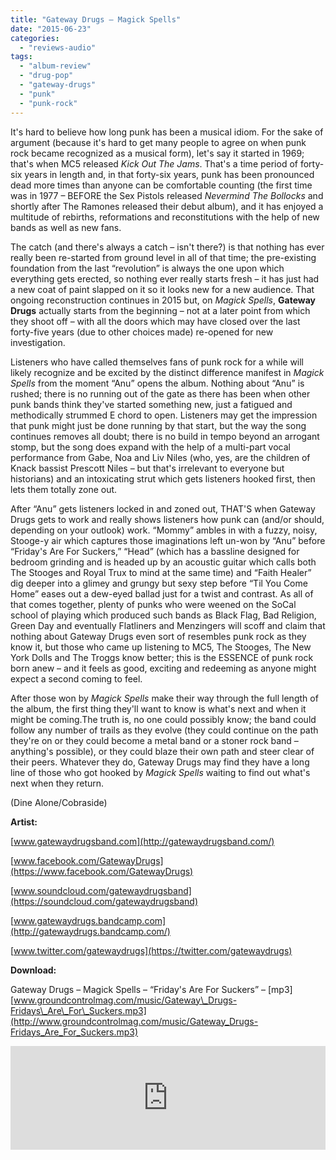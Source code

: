 ```yaml
---
title: "Gateway Drugs – Magick Spells"
date: "2015-06-23"
categories: 
  - "reviews-audio"
tags: 
  - "album-review"
  - "drug-pop"
  - "gateway-drugs"
  - "punk"
  - "punk-rock"
---
```


It's hard to believe how long punk has been a musical idiom. For the sake of argument (because it's hard to get many people to agree on when punk rock became recognized as a musical form), let's say it started in 1969; that's when MC5 released _Kick Out The Jams_. That's a time period of forty-six years in length and, in that forty-six years, punk has been pronounced dead more times than anyone can be comfortable counting (the first time was in 1977 – BEFORE the Sex Pistols released _Nevermind The Bollocks_ and shortly after The Ramones released their debut album), and it has enjoyed a multitude of rebirths, reformations and reconstitutions with the help of new bands as well as new fans.

The catch (and there's always a catch – isn't there?) is that nothing has ever really been re-started from ground level in all of that time; the pre-existing foundation from the last “revolution” is always the one upon which everything gets erected, so nothing ever really starts fresh – it has just had a new coat of paint slapped on it so it looks new for a new audience. That ongoing reconstruction continues in 2015 but, on _Magick Spells_, **Gateway Drugs** actually starts from the beginning – not at a later point from which they shoot off – with all the doors which may have closed over the last forty-five years (due to other choices made) re-opened for new investigation.

Listeners who have called themselves fans of punk rock for a while will likely recognize and be excited by the distinct difference manifest in _Magick Spells_ from the moment “Anu” opens the album. Nothing about “Anu” is rushed; there is no running out of the gate as there has been when other punk bands think they've started something new, just a fatigued and methodically strummed E chord to open. Listeners may get the impression that punk might just be done running by that start, but the way the song continues removes all doubt; there is no build in tempo beyond an arrogant stomp, but the song does expand with the help of a multi-part vocal performance from Gabe, Noa and Liv Niles (who, yes, are the children of Knack bassist Prescott Niles – but that's irrelevant to everyone but historians) and an intoxicating strut which gets listeners hooked first, then lets them totally zone out.

After “Anu” gets listeners locked in and zoned out, THAT'S when Gateway Drugs gets to work and really shows listeners how punk can (and/or should, depending on your outlook) work. “Mommy” ambles in with a fuzzy, noisy, Stooge-y air which captures those imaginations left un-won by “Anu” before “Friday's Are For Suckers,” “Head” (which has a bassline designed for bedroom grinding and is headed up by an acoustic guitar which calls both The Stooges and Royal Trux to mind at the same time) and “Faith Healer” dig deeper into a glimey and grungy but sexy step before “Til You Come Home” eases out a dew-eyed ballad just for a twist and contrast. As all of that comes together, plenty of punks who were weened on the SoCal school of playing which produced such bands as Black Flag, Bad Religion, Green Day and eventually Flatliners and Menzingers will scoff and claim that nothing about Gateway Drugs even sort of resembles punk rock as they know it, but those who came up listening to MC5, The Stooges, The New York Dolls and The Troggs know better; this is the ESSENCE of punk rock born anew – and it feels as good, exciting and redeeming as anyone might expect a second coming to feel.

After those won by _Magick Spells_ make their way through the full length of the album, the first thing they'll want to know is what's next and when it might be coming.The truth is, no one could possibly know; the band could follow any number of trails as they evolve (they could continue on the path they're on or they could become a metal band or a stoner rock band – anything's possible), or they could blaze their own path and steer clear of their peers. Whatever they do, Gateway Drugs may find they have a long line of those who got hooked by _Magick Spells_ waiting to find out what's next when they return.

(Dine Alone/Cobraside)

**Artist:**

[www.gatewaydrugsband.com](http://gatewaydrugsband.com/)

[www.facebook.com/GatewayDrugs](https://www.facebook.com/GatewayDrugs)

[www.soundcloud.com/gatewaydrugsband](https://soundcloud.com/gatewaydrugsband)

[www.gatewaydrugs.bandcamp.com](http://gatewaydrugs.bandcamp.com/)

[www.twitter.com/gatewaydrugs](https://twitter.com/gatewaydrugs)

**Download:**

Gateway Drugs – Magick Spells – “Friday's Are For Suckers” – \[mp3\] [www.groundcontrolmag.com/music/Gateway\_Drugs-Fridays\_Are\_For\_Suckers.mp3](http://www.groundcontrolmag.com/music/Gateway_Drugs-Fridays_Are_For_Suckers.mp3)

<iframe src="https://w.soundcloud.com/player/?url=https%3A//api.soundcloud.com/tracks/190669050&amp;color=ff5500&amp;auto_play=false&amp;hide_related=false&amp;show_comments=true&amp;show_user=true&amp;show_reposts=false" width="100%" height="166" frameborder="no" scrolling="no"></iframe>
